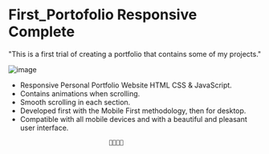 # First_Portofolio Responsive Complete
"This is a first trial of creating a portfolio that contains some of my projects."

![image](https://github.com/siwar630/My_Portofolio/assets/130316042/13a7ddd7-afdc-43a3-a232-3e4d46d84221)

- Responsive Personal Portfolio Website HTML CSS & JavaScript.
- Contains animations when scrolling.
- Smooth scrolling in each section.
- Developed first with the Mobile First methodology, then for desktop.
- Compatible with all mobile devices and with a beautiful and pleasant user interface.

<!-- ![preview img](/preview.png)-->
                                💙💙💙💙 
